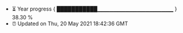 - ⏳ Year progress { ███████████▁▁▁▁▁▁▁▁▁▁▁▁▁▁▁▁▁▁▁ } 38.30 %
- ⏰ Updated on Thu, 20 May 2021 18:42:36 GMT

